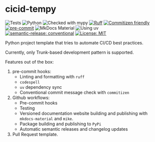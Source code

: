 # cicid-tempy

![Tests](https://github.com/MhdMartini/pytemplate/actions/workflows/ci.yml/badge.svg)
![Python](https://img.shields.io/badge/Python-3.10%20%7C%203.11-blue?logo=python&logoColor=white)
![Checked with mypy](https://img.shields.io/badge/mypy-checked-blue)
[![Ruff](https://img.shields.io/endpoint?url=https://raw.githubusercontent.com/astral-sh/ruff/main/assets/badge/v2.json)](https://github.com/astral-sh/ruff)
[![Commitizen friendly](https://img.shields.io/badge/commitizen-friendly-brightgreen.svg)](http://commitizen.github.io/cz-cli/)
[![pre-commit](https://img.shields.io/badge/pre--commit-enabled-brightgreen?logo=pre-commit)](https://github.com/MhdMartini/pytemplate/blob/main/.pre-commit-config.yaml)
![MkDocs Material](https://img.shields.io/badge/MkDocs-Material-lightgrey?logo=materialdesign)
![Using uv](https://img.shields.io/badge/using-uv-blue?logo=python)
[![semantic-release: conventional](https://img.shields.io/badge/semantic--release-conventional-e10079?logo=semantic-release)](https://github.com/semantic-release/semantic-release)
[![License: MIT](https://img.shields.io/badge/License-MIT-yellow.svg)](https://opensource.org/licenses/MIT)


Python project template that tries to automate CI/CD best practices.

Currently, only Trunk-based development pattern is supported.

Features out of the box:
1. pre-commit hooks:
    - Linting and formatting with `ruff`
    - `codespell`
    - `uv` dependency sync
    - Conventional commit message check with `commitizen`
2. Github workflows:
    - Pre-commit hooks
    - Testing
    - Versioned documentation website building and publishing with `mkdocs-material` and `mike`.
    - Package building and publishing to `PyPi`
    - Automatic semantic releases and changelog updates
3. Pull Request template.
